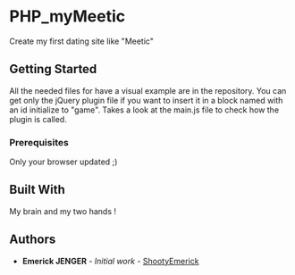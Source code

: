 # PHP_myMeetic

Create my first dating site like "Meetic"

## Getting Started

All the needed files for have a visual example are in the repository.
You can get only the jQuery plugin file if you want to insert it in a block named with an id initialize to "game".
Takes a look at the main.js file to check how the plugin is called.

### Prerequisites

Only your browser updated ;)

## Built With

My brain and my two hands !

## Authors

* **Emerick JENGER** - *Initial work* - [ShootyEmerick](https://github.com/ShootyEmerick)

